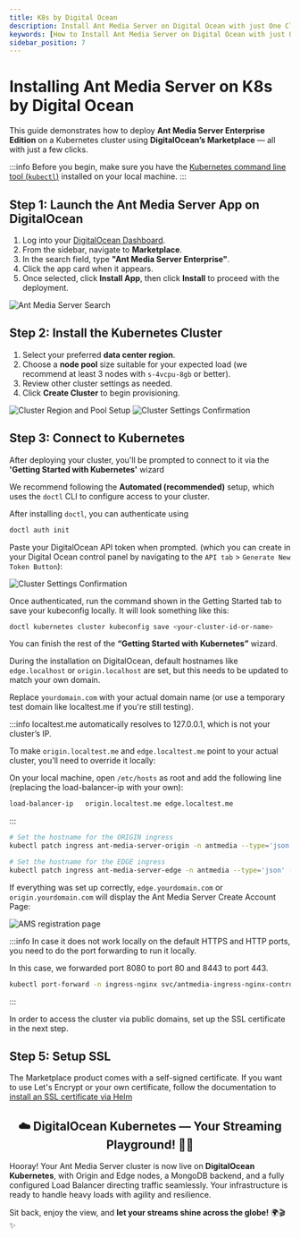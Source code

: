 ```yaml
---
title: K8s by Digital Ocean
description: Install Ant Media Server on Digital Ocean with just One Click
keywords: [How to Install Ant Media Server on Digital Ocean with just One Click, One Click Application, Digital Ocean, Ant Media Server Documentation, Ant Media Server Tutorials]
sidebar_position: 7
---
```


# Installing Ant Media Server on K8s by Digital Ocean

This guide demonstrates how to deploy **Ant Media Server Enterprise Edition** on a Kubernetes cluster using **DigitalOcean’s Marketplace** — all with just a few clicks.

:::info
Before you begin, make sure you have the [Kubernetes command line tool (`kubectl`)](https://kubernetes.io/docs/tasks/tools/) installed on your local machine.
:::


## Step 1: Launch the Ant Media Server App on DigitalOcean

1. Log into your [DigitalOcean Dashboard](https://cloud.digitalocean.com).
2. From the sidebar, navigate to **Marketplace**.
3. In the search field, type **"Ant Media Server Enterprise"**.
4. Click the app card when it appears.
5. Once selected, click **Install App**, then click **Install** to proceed with the deployment.

![Ant Media Server Search](@site/static/img/kubernetes/digitalOceanImageOnew.webp)


## Step 2: Install the Kubernetes Cluster

1. Select your preferred **data center region**.
2. Choose a **node pool** size suitable for your expected load (we recommend at least 3 nodes with `s-4vcpu-8gb` or better).
3. Review other cluster settings as needed.
4. Click **Create Cluster** to begin provisioning.

![Cluster Region and Pool Setup](@site/static/img/kubernetes/digitalOceanImageThreew.webp)
![Cluster Settings Confirmation](@site/static/img/kubernetes/digitalOceanImageFourw.webp)

## Step 3: Connect to Kubernetes

After deploying your cluster, you'll be prompted to connect to it via the **'Getting Started with Kubernetes'** wizard

We recommend following the **Automated (recommended)** setup, which uses the `doctl` CLI to configure access to your cluster.

After installing `doctl`, you can authenticate using

```bash
doctl auth init
```

Paste your DigitalOcean API token when prompted. (which you can create in your Digital Ocean control panel by navigating to the `API tab` > `Generate New Token Button`):

![Cluster Settings Confirmation](@site/static/img/kubernetes/digitalOceanImageFivew.webp)

Once authenticated, run the command shown in the Getting Started tab to save your kubeconfig locally. It will look something like this:

```bash
doctl kubernetes cluster kubeconfig save <your-cluster-id-or-name>
```

You can finish the rest of the **“Getting Started with Kubernetes”** wizard.

During the installation on DigitalOcean, default hostnames like `edge.localhost` or `origin.localhost` are set, but this needs to be updated to match your own domain.

Replace `yourdomain.com` with your actual domain name (or use a temporary test domain like localtest.me if you're still testing).

:::info
localtest.me automatically resolves to 127.0.0.1, which is not your cluster’s IP.

To make `origin.localtest.me` and `edge.localtest.me` point to your actual cluster, you’ll need to override it locally:

On your local machine, open `/etc/hosts` as root and add the following line (replacing the load-balancer-ip with your own):

```bash
load-balancer-ip   origin.localtest.me edge.localtest.me
```
:::

```bash
# Set the hostname for the ORIGIN ingress
kubectl patch ingress ant-media-server-origin -n antmedia --type='json' -p='[{"op": "replace", "path": "/spec/rules/0/host", "value": "origin.yourdomain.com"}]'
```

```bash
# Set the hostname for the EDGE ingress
kubectl patch ingress ant-media-server-edge -n antmedia --type='json' -p='[{"op": "replace", "path": "/spec/rules/0/host", "value": "edge.yourdomain.com"}]'
```
If everything was set up correctly, `edge.yourdomain.com` or `origin.yourdomain.com` will display the Ant Media Server Create Account Page:

![AMS registration page](@site/static/img/kubernetes/digitalOceanImageEightw.webp)

:::info
In case it does not work locally on the default HTTPS and HTTP ports, you need to do the port forwarding to run it locally.

In this case, we forwarded port 8080 to port 80 and 8443 to port 443.

```bash
kubectl port-forward -n ingress-nginx svc/antmedia-ingress-nginx-controller 8080:80 8443:443
```
:::

In order to access the cluster via public domains, set up the SSL certificate in the next step.

## Step 5: Setup SSL

The Marketplace product comes with a self-signed certificate. If you want to use Let's Encrypt or your own certificate, follow the documentation to [install an SSL certificate via Helm](/guides/clustering-and-scaling/kubernetes/deploy-ams-with-helm/#install-ssl)


<div align="center">
  <h2> ☁️ DigitalOcean Kubernetes — Your Streaming Playground! 🎉🚀 </h2>
</div>

Hooray! Your Ant Media Server cluster is now live on **DigitalOcean Kubernetes**, with Origin and Edge nodes, a MongoDB backend, and a fully configured Load Balancer directing traffic seamlessly. Your infrastructure is ready to handle heavy loads with agility and resilience.

Sit back, enjoy the view, and **let your streams shine across the globe!** 🌍🎬✨

